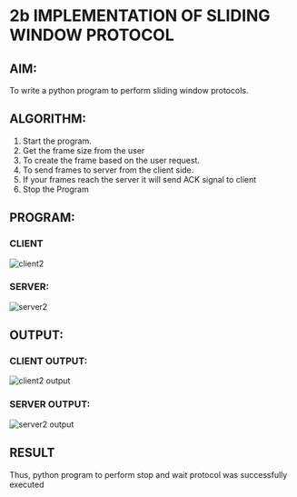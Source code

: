 # 2b IMPLEMENTATION OF SLIDING WINDOW PROTOCOL
## AIM:
To write a python program to perform sliding window protocols.
## ALGORITHM:
1. Start the program.
2. Get the frame size from the user
3. To create the frame based on the user request.
4. To send frames to server from the client side.
5. If your frames reach the server it will send ACK signal to client
6. Stop the Program
## PROGRAM:
### CLIENT
![client2](https://github.com/tamizhselvan23013460/2b_SLIDING_WINDOW_PROTOCOL/assets/150231370/94332165-3d73-45cb-81c2-e717e0ba3889)
### SERVER:
![server2](https://github.com/tamizhselvan23013460/2b_SLIDING_WINDOW_PROTOCOL/assets/150231370/4b23d0ab-878c-4a5e-8d62-10f226e5e929)

## OUTPUT:
### CLIENT OUTPUT:
![client2 output](https://github.com/tamizhselvan23013460/2b_SLIDING_WINDOW_PROTOCOL/assets/150231370/46988984-2911-49de-ac3f-1f918ab8a15f)
### SERVER OUTPUT:
![server2 output](https://github.com/tamizhselvan23013460/2b_SLIDING_WINDOW_PROTOCOL/assets/150231370/247ecade-d10c-4c71-b022-1d60a14367f8)

## RESULT
Thus, python program to perform stop and wait protocol was successfully executed
